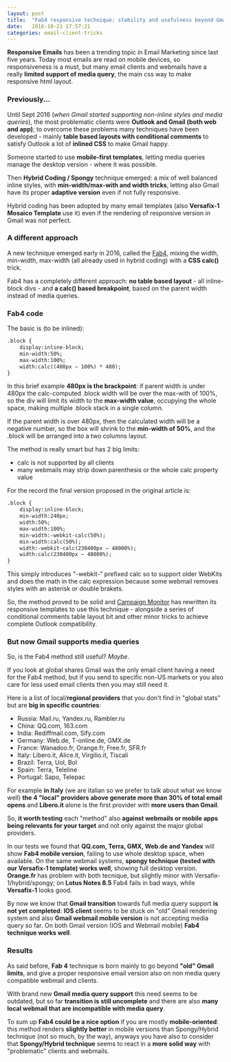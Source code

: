 ```yaml
---
layout: post
title:  "Fab4 responsive technique: stability and usefulness beyond Gmail"
date:   2016-10-21 17:57:21
categories: email-client-tricks
---
```

**Responsive Emails** has been a trending topic in Email Marketing since last five years.
Today most emails are read on mobile devices, so responsiveness is a must, but many email clients and webmails have a really **limited support of media query**, the main css way to make responsive html layout.

### Previously...

Until Sept 2016 (*when Gmail started supporting non-inline styles and media queries*), the most problematic clients were **Outlook and Gmail (both web and app)**; to overcome these problems many techniques have been developed - mainly **table based layouts with conditional comments** to satisfy Outlook a lot of **inlined CSS** to make Gmail happy.

Someone started to use **mobile-first templates**, letting media queries manage the desktop version - where it was possible.

Then **Hybrid Coding / Spongy** technique emerged: a mix of well balanced inline styles, with **min-width/max-with and width tricks**, letting also Gmail have its proper **adaptive version** even if not fully responsive.

Hybrid coding has been adopted by many email templates (also **Versafix-1 Mosaico Template** use it) even if the rendering of responsive version in Gmail was not perfect.

### A different approach

A new technique emerged early in 2016, called the [Fab4](https://medium.freecodecamp.com/the-fab-four-technique-to-create-responsive-emails-without-media-queries-baf11fdfa848), mixing the width, min-width, max-width (all already used in hybrid coding) with a **CSS calc()** trick.

Fab4 has a completely different approach: **no table based layout** - all inline-block divs - and **a calc() based breakpoint**, based on the parent width instead of media queries.

### Fab4 code

The basic is (to be inlined):

```html
.block {
    display:inline-block;
    min-width:50%;
    max-width:100%;
    width:calc((480px — 100%) * 480);
}
```

In this brief example **480px is the brackpoint**: if parent width is under 480px the calc-computed .block width will be over the max-with of 100%, so the div will limit its width to the **max-width value**, occupying the whole space, making multiple .block stack in a single column.

If the parent width is over 480px, then the calculated width will be a negative number, so the box will shrink to the **min-width of 50%**, and the .block will be arranged into a two columns layout.

The method is really smart but has 2 big limits:

- calc is not supported by all clients
- many webmails may strip down parenthesis or the whole calc property value

For the record the final version proposed in the original article is:

```html
.block {
    display:inline-block;
    min-width:240px;
    width:50%;
    max-width:100%;
    min-width:-webkit-calc(50%);
    min-width:calc(50%);
    width:-webkit-calc(230400px — 48000%);
    width:calc(230400px — 48000%);
}
```

This simply introduces "-webkit-" prefixed calc so to support older WebKits and does the math in the calc expression because some webmail removes styles with an asterisk or double brakets.

So, the method proved to be solid and [Campaign Monitor](https://medium.com/cm-engineering/coding-mobile-first-emails-1513ac4673e#.71ksp78zd) has rewritten its responsive templates to use this technique - alongside a series of conditional comments table layout bit and other minor tricks to achieve complete Outlook compatibility.

### But now Gmail supports media queries

So, is the Fab4 method still useful? *Maybe*.

If you look at global shares Gmail was the only email client having a need for the Fab4 method, but if you send to specific non-US markets or you also care for less used email clients then you may still need it.

Here is a list of local/**regional providers** that you don't find in "global stats" but are **big in specific countries**:

- Russia: Mail.ru, Yandex.ru, Rambler.ru
- China: QQ.com, 163.com
- India: Rediffmail.com, Sify.com
- Germany: Web.de, T-online.de, GMX.de
- France: Wanadoo.fr, Orange.fr, Free.fr, SFR.fr
- Italy: Libero.it, Alice.it, Virgilio.it, Tiscali
- Brazil: Terra, Uol, Bol
- Spain: Terra, Teleline
- Portugal: Sapo, Telepac

For example **in Italy** (we are italian so we prefer to talk about what we know well) **the 4 "local" providers above generate more than 30% of total email opens** and **Libero.it** alone is the first provider with **more users than Gmail**.

So, **it worth testing** each "method" also **against webmails or mobile apps being relevants for your target** and not only against the major global providers.

In our tests we found that **QQ.com, Terra, GMX, Web.de and Yandex** will show **Fab4 mobile version**, failing to use whole desktop space, when available. 
On the same webmail systems, **spongy technique (tested with our Versafix-1 template) works well**, showing full desktop version.
**Orange.fr** has problem with both tecnique, but slightly minor with Versafix-1/hybrid/spongy; on **Lotus Notes 8.5** Fab4 fails in bad ways, while **Versafix-1** looks good.

By now we know that **Gmail transition** towards full media query support **is not yet completed**: **IOS client** seems to be stuck on "old" Gmail rendering system and also **Gmail webmail mobile version** is not accepting media query so far.
On both Gmail version (IOS and Webmail mobile) **Fab4 technique works well**.


### Results
As said before, **Fab 4** technique is born mainly to go beyond **"old" Gmail limits**, and give a proper responsive email version also on non media query compatible webmail and clients.

With brand new **Gmail media query support** this need seems to be outdated, but so far **transition is still uncomplete** and there are also **many local webmail that are incompatible with media query**.

To sum up **Fab4 could be a nice option** if you are mostly **mobile-oriented**: this method renders **slightly better** in mobile versions than Spongy/Hybrid technique (not so much, by the way), anyways you have also to consider that **Spongy/Hybrid technique** seems to react in a **more solid way** with "problematic" clients and webmails.
